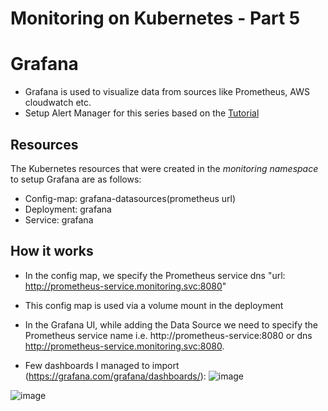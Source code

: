 # Monitoring on Kubernetes - Part 5
# Grafana

- Grafana is used to visualize data from sources like Prometheus, AWS cloudwatch etc. 
- Setup Alert Manager for this series based on the [Tutorial](https://devopscube.com/setup-grafana-kubernetes/)

## Resources 
The Kubernetes resources that were created in the *monitoring namespace* to setup Grafana are as follows:
- Config-map: grafana-datasources(prometheus url)
- Deployment: grafana
- Service: grafana

## How it works
- In the config map, we specify the Prometheus service dns  "url: http://prometheus-service.monitoring.svc:8080"
- This config map is used via a volume mount in the deployment
- In the Grafana UI, while adding the Data Source we need to specify the Prometheus service name i.e. http://prometheus-service:8080 or dns http://prometheus-service.monitoring.svc:8080.

- Few dashboards I managed to import (https://grafana.com/grafana/dashboards/):
![image](https://github.com/heloise-viegas/kubernetes-monitoring/assets/37453877/fffb24ae-0e00-42ec-accc-63813490b78c)

![image](https://github.com/heloise-viegas/kubernetes-monitoring/assets/37453877/76284ca2-06b9-4424-8f9c-c426b15fd826)

